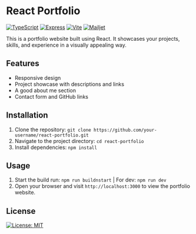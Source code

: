 # React Portfolio

[![TypeScript](https://img.shields.io/badge/TypeScript-white?logo=typescript)](https://www.typescriptlang.org/)
[![Express](https://img.shields.io/badge/Express-black?logo=express&logoColor=yellow)](https://expressjs.com/)
[![Vite](https://img.shields.io/badge/Vite-red?logo=vite)](https://vitejs.dev/)
[![Mailjet](https://img.shields.io/badge/Mailjet-red?logo=mailjet)](https://www.mailjet.com/)

This is a portfolio website built using React. It showcases your projects, skills, and experience in a visually appealing way.

## Features

- Responsive design
- Project showcase with descriptions and links
- A good about me section
- Contact form and GitHub links

## Installation

1. Clone the repository: `git clone https://github.com/your-username/react-portfolio.git`
2. Navigate to the project directory: `cd react-portfolio`
3. Install dependencies: `npm install`

## Usage

1. Start the build run: `npm run buildnstart` | For dev: `npm run dev`
2. Open your browser and visit `http://localhost:3000` to view the portfolio website.

## License

[![License: MIT](https://img.shields.io/badge/License-MIT-blue.svg)](LICENSE.md)
